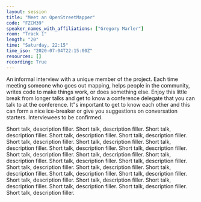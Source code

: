 ```yaml
---
layout: session
title: "Meet an OpenStreetMapper"
code: "FZCM39"
speaker_names_with_affiliations: ["Gregory Marler"]
room: "Track 1"
length: "20"
time: "Saturday, 22:15"
time_iso: "2020-07-04T22:15:00Z"
resources: []
recording: True
---
```

An informal interview with a unique member of the project. Each time meeting someone who goes out mapping, helps people in the community, writes code to make things work, or does something else. Enjoy this little break from longer talks and get to know a conference delegate that you can talk to at the conference. It"s important to get to know each other and this can form a nice ice-breaker or give you suggestions on conversation starters. Interviewees to be confirmed.

Short talk, description filler. Short talk, description filler. Short talk, description filler.  Short talk, description filler.  Short talk, description filler.  Short talk, description filler.  Short talk, description filler.  Short talk, description filler.  Short talk, description filler.  Short talk, description filler.  Short talk, description filler.  Short talk, description filler.  Short talk, description filler.  Short talk, description filler.  Short talk, description filler.  Short talk, description filler.  Short talk, description filler.  Short talk, description filler.  Short talk, description filler.  Short talk, description filler.  Short talk, description filler.  Short talk, description filler.  Short talk, description filler.  Short talk, description filler.  Short talk, description filler.  Short talk, description filler.
